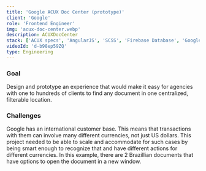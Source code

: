 ```yaml
---
title: 'Google ACUX Doc Center (prototype)'
client: 'Google'
role: 'Frontend Engineer'
img: 'acux-doc-center.webp'
description: ACUXDocCenter
stack: ['ACUX specs', 'AngularJS', 'SCSS', 'Firebase Database', 'Google Cloud']
videoId: 'd-b98ep59ZQ'
type: Engineering
---
```


### Goal
Design and prototype an experience that would make it easy for agencies with one to hundreds of clients to find any document in one centralized, filterable location.

### Challenges

Google has an international customer base. This means that transactions with them can involve many different currencies, not just US dollars. This project needed to be able to scale and accommodate for such cases by being smart enough to recognize that and have different actions for different currencies. In this example, there are 2 Brazillian documents that have options to open the document in a new window.